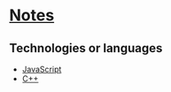 # [Notes](https://github.com/pixan198/notes)

## Technologies or languages
- [JavaScript](https://pixan198.github.io/notes/JavaScript/)
- [C++](https://pixan198.github.io/notes/Cpp/)

